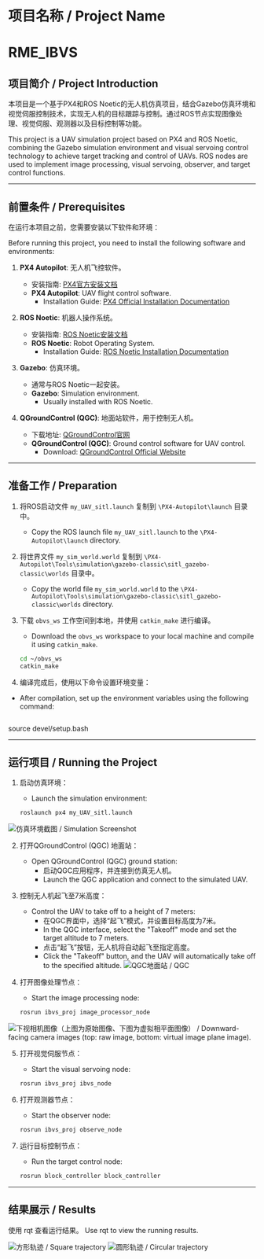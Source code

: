 

# 项目名称 / Project Name
# RME_IBVS

## 项目简介 / Project Introduction

本项目是一个基于PX4和ROS Noetic的无人机仿真项目，结合Gazebo仿真环境和视觉伺服控制技术，实现无人机的目标跟踪与控制。通过ROS节点实现图像处理、视觉伺服、观测器以及目标控制等功能。

This project is a UAV simulation project based on PX4 and ROS Noetic, combining the Gazebo simulation environment and visual servoing control technology to achieve target tracking and control of UAVs. ROS nodes are used to implement image processing, visual servoing, observer, and target control functions.

---

## 前置条件 / Prerequisites

在运行本项目之前，您需要安装以下软件和环境：

Before running this project, you need to install the following software and environments:

1. **PX4 Autopilot**: 无人机飞控软件。
   - 安装指南: [PX4官方安装文档](https://docs.px4.io/main/en/dev_setup/dev_env.html)
   - **PX4 Autopilot**: UAV flight control software.
     - Installation Guide: [PX4 Official Installation Documentation](https://docs.px4.io/main/en/dev_setup/dev_env.html)

2. **ROS Noetic**: 机器人操作系统。
   - 安装指南: [ROS Noetic安装文档](http://wiki.ros.org/noetic/Installation)
   - **ROS Noetic**: Robot Operating System.
     - Installation Guide: [ROS Noetic Installation Documentation](http://wiki.ros.org/noetic/Installation)

3. **Gazebo**: 仿真环境。
   - 通常与ROS Noetic一起安装。
   - **Gazebo**: Simulation environment.
     - Usually installed with ROS Noetic.
    
4. **QGroundControl (QGC)**: 地面站软件，用于控制无人机。
   - 下载地址: [QGroundControl官网](https://qgroundcontrol.com/)
   - **QGroundControl (QGC)**: Ground control software for UAV control.
     - Download: [QGroundControl Official Website](https://qgroundcontrol.com/)

---

## 准备工作 / Preparation

1. 将ROS启动文件 `my_UAV_sitl.launch` 复制到 `\PX4-Autopilot\launch` 目录中。
   - Copy the ROS launch file `my_UAV_sitl.launch` to the `\PX4-Autopilot\launch` directory.

2. 将世界文件 `my_sim_world.world` 复制到 `\PX4-Autopilot\Tools\simulation\gazebo-classic\sitl_gazebo-classic\worlds` 目录中。
   - Copy the world file `my_sim_world.world` to the `\PX4-Autopilot\Tools\simulation\gazebo-classic\sitl_gazebo-classic\worlds` directory.

3. 下载 `obvs_ws` 工作空间到本地，并使用 `catkin_make` 进行编译。
   - Download the `obvs_ws` workspace to your local machine and compile it using `catkin_make`.

   ```bash
   cd ~/obvs_ws
   catkin_make
   
4. 编译完成后，使用以下命令设置环境变量：
  - After compilation, set up the environment variables using the following command:
    
    ```bash
   source devel/setup.bash


---
## 运行项目 / Running the Project

1. 启动仿真环境：
   - Launch the simulation environment:

   ```bash
   roslaunch px4 my_UAV_sitl.launch

![仿真环境截图 / Simulation Screenshot](./pic/1.jpg)

2. 打开QGroundControl (QGC) 地面站：
   - Open QGroundControl (QGC) ground station:
     - 启动QGC应用程序，并连接到仿真无人机。
     - Launch the QGC application and connect to the simulated UAV.

3. 控制无人机起飞至7米高度：
   - Control the UAV to take off to a height of 7 meters:
     - 在QGC界面中，选择“起飞”模式，并设置目标高度为7米。
     - In the QGC interface, select the "Takeoff" mode and set the target altitude to 7 meters.
     - 点击“起飞”按钮，无人机将自动起飞至指定高度。
     - Click the "Takeoff" button, and the UAV will automatically take off to the specified altitude.
![QGC地面站 / QGC](./pic/2.jpg)

4. 打开图像处理节点：
   - Start the image processing node:

   ```bash
   rosrun ibvs_proj image_processor_node
![下视相机图像（上图为原始图像、下图为虚拟相平面图像） / Downward-facing camera images (top: raw image, bottom: virtual image plane image).](./pic/3.jpg)

5. 打开视觉伺服节点：
   - Start the visual servoing node:

   ```bash
   rosrun ibvs_proj ibvs_node

6. 打开观测器节点：
   - Start the observer node:

   ```bash
   rosrun ibvs_proj observe_node

7. 运行目标控制节点：
   - Run the target control node:
   ```bash
   rosrun block_controller block_controller
---
## 结果展示 / Results
使用 rqt 查看运行结果。
Use rqt to view the running results.

![方形轨迹 / Square trajectory](./pic/4.gif)
![圆形轨迹 / Circular trajectory](./pic/5.gif)

